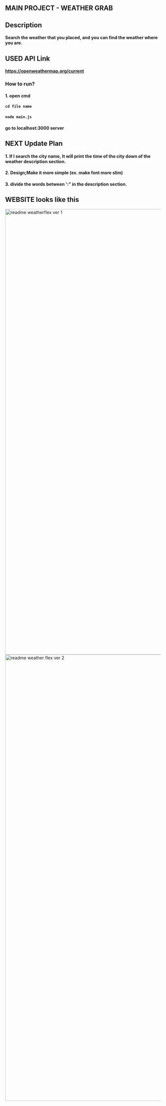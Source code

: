 ## MAIN PROJECT - WEATHER GRAB

## Description
#### Search the weather that you placed, and you can find the weather where you are.


## USED API Link
#### https://openweathermap.org/current

### How to run?

#### 1. open cmd
#### `cd file name`
#### `node main.js`
#### go to localhost:3000 server


## NEXT Update Plan
#### 1. If I search the city name, It will print the time of the city down of the weather description section.
#### 2. Design;Make it more simple (ex. make font more slim)
#### 3. divide the words between ':" in the description section.


## WEBSITE looks like this

<img width="1437" alt="readme weatherflex ver 1 " src="https://user-images.githubusercontent.com/57825621/99903942-fea3c280-2d0a-11eb-9eb4-ae889bdf369e.png">

<img width="1440" alt="readme weather flex ver 2" src="https://user-images.githubusercontent.com/57825621/99903938-fc416880-2d0a-11eb-8c3e-176cd6c762fc.png">
